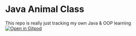 # Java Animal Class
This repo is really just tracking my own Java & OOP learning
[![Open in Gitpod](https://gitpod.io/button/open-in-gitpod.svg)](https://gitpod.io/#https://github.com/TalkativeDiv/java-animal-class)
